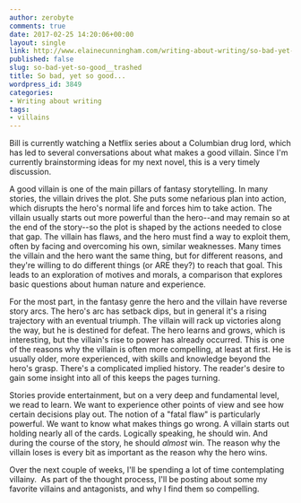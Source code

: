 ```yaml
---
author: zerobyte
comments: true
date: 2017-02-25 14:20:06+00:00
layout: single
link: http://www.elainecunningham.com/writing-about-writing/so-bad-yet-so-good__trashed/
published: false
slug: so-bad-yet-so-good__trashed
title: So bad, yet so good...
wordpress_id: 3849
categories:
- Writing about writing
tags:
- villains
---
```


Bill is currently watching a Netflix series about a Columbian drug lord, which has led to several conversations about what makes a good villain. Since I'm currently brainstorming ideas for my next novel, this is a very timely discussion.

A good villain is one of the main pillars of fantasy storytelling. In many stories, the villain drives the plot. She puts some nefarious plan into action, which disrupts the hero's normal life and forces him to take action. The villain usually starts out more powerful than the hero--and may remain so at the end of the story--so the plot is shaped by the actions needed to close that gap. The villain has flaws, and the hero must find a way to exploit them, often by facing and overcoming his own, similar weaknesses. Many times the villain and the hero want the same thing, but for different reasons, and they're willing to do different things (or ARE they?) to reach that goal. This leads to an exploration of motives and morals, a comparison that explores basic questions about human nature and experience.

For the most part, in the fantasy genre the hero and the villain have reverse story arcs. The hero's arc has setback dips, but in general it's a rising trajectory with an eventual triumph. The villain will rack up victories along the way, but he is destined for defeat. The hero learns and grows, which is interesting, but the villain's rise to power has already occurred. This is one of the reasons why the villain is often more compelling, at least at first. He is usually older, more experienced, with skills and knowledge beyond the hero's grasp. There's a complicated implied history. The reader's desire to gain some insight into all of this keeps the pages turning.

Stories provide entertainment, but on a very deep and fundamental level, we read to learn. We want to experience other points of view and see how certain decisions play out. The notion of a "fatal flaw" is particularly powerful. We want to know what makes things go wrong. A villain starts out holding nearly all of the cards. Logically speaking, he should win. And during the course of the story, he should _almost_ win. The reason why the villain loses is every bit as important as the reason why the hero wins.

Over the next couple of weeks, I'll be spending a lot of time contemplating villainy.  As part of the thought process, I'll be posting about some my favorite villains and antagonists, and why I find them so compelling.


